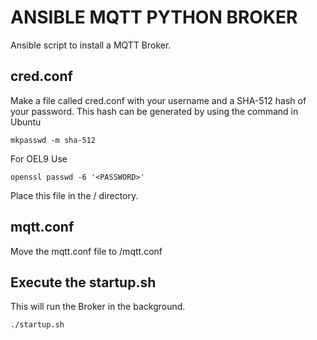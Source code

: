 # ANSIBLE MQTT PYTHON BROKER

Ansible script to install a MQTT Broker.

## cred.conf

Make a file called cred.conf with your username and a SHA-512 hash of your password. This hash can be generated by using the command in Ubuntu
```
mkpasswd -m sha-512
```

For OEL9 Use 
```
openssl passwd -6 '<PASSWORD>'
```

Place this file in the / directory.

## mqtt.conf
Move the mqtt.conf file to /mqtt.conf

## Execute the startup.sh

This will run the Broker in the background.
```
./startup.sh
```
